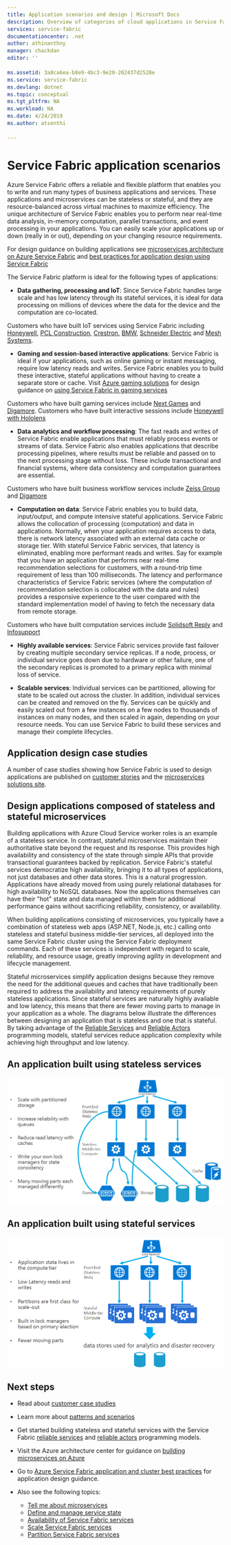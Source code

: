 ```yaml
---
title: Application scenarios and design | Microsoft Docs
description: Overview of categories of cloud applications in Service Fabric. Discusses application design that uses stateful and stateless services.
services: service-fabric
documentationcenter: .net
author: athinanthny
manager: chackdan
editor: ''

ms.assetid: 3a8ca6ea-b8e9-4bc3-9e20-262437d2528e
ms.service: service-fabric
ms.devlang: dotnet
ms.topic: conceptual
ms.tgt_pltfrm: NA
ms.workload: NA
ms.date: 4/24/2019
ms.author: atsenthi

---
```

# Service Fabric application scenarios
Azure Service Fabric offers a reliable and flexible platform that enables you to write and run many types of business applications and services. These applications and microservices can be stateless or stateful, and they are resource-balanced across virtual machines to maximize efficiency. The unique architecture of Service Fabric enables you to perform near real-time data analysis, in-memory computation, parallel transactions, and event processing in your applications. You can easily scale your applications up or down (really in or out), depending on your changing resource requirements.

For design guidance on building applications see [microservices architecture on Azure Service Fabric](https://docs.microsoft.com/azure/architecture/reference-architectures/microservices/service-fabric) and [best practices for application design using Service Fabric](service-fabric-best-practices-applications.md)

The Service Fabric platform is ideal for the following types of applications:

* **Data gathering, processing and IoT**: Since Service Fabric handles large scale and has low latency through its stateful services, it is ideal for data processing on millions of devices where the data for the device and the computation are co-located.

Customers who have built IoT services using Service Fabric including [Honeywell](https://customers.microsoft.com/story/honeywell-builds-microservices-based-thermostats-on-azure), [PCL Construction](https://customers.microsoft.com/story/pcl-construction-professional-services-azure), [Crestron](https://customers.microsoft.com/story/crestron-partner-professional-services-azure),  [BMW](https://customers.microsoft.com/story/bmw-enables-driver-mobility-via-azure-service-fabric/),
[Schneider Electric](https://customers.microsoft.com/story/schneider-electric-powers-engergy-solutions-on-azure-service-fabric) and
[Mesh Systems](https://customers.microsoft.com/story/mesh-systems-lights-up-the-market-with-iot-based-azure-solutions).

* **Gaming and session-based interactive applications**: Service Fabric is ideal if your applications, such as online gaming or instant messaging, require low latency reads and writes. Service Fabric enables you to build these interactive, stateful applications without having to create a separate store or cache. Visit [Azure gaming solutions](https://azure.microsoft.com/en-us/solutions/gaming/) for design guidance on [using Service Fabric in gaming services](https://docs.microsoft.com/en-us/gaming/azure/reference-architectures/multiplayer-synchronous-sf)

Customers who have built gaming services include [Next Games](https://customers.microsoft.com/story/next-games-media-telecommunications-azure) and [Digamore](https://customers.microsoft.com/story/digamore-entertainment-scores-with-a-new-gaming-platform-based-on-azure-service-fabric/). Customers who have built interactive sessions include [Honeywell with Hololens](https://customers.microsoft.com/story/honeywell-manufacturing-hololens)

* **Data analytics and workflow processing**: The fast reads and writes of Service Fabric enable applications that must reliably process events or streams of data. Service Fabric also enables applications that describe processing pipelines, where results must be reliable and passed on to the next processing stage without loss. These include transactional and financial systems, where data consistency and computation guarantees are essential.

Customers who have built business workflow services include [Zeiss Group](https://customers.microsoft.com/story/zeiss-group-focuses-on-azure-service-fabric-for-key-integration-platform) and [Digamore](https://customers.microsoft.com/story/digamore-entertainment-scores-with-a-new-gaming-platform-based-on-azure-service-fabric/)

* **Computation on data**: Service Fabric enables you to build data, input/output, and compute intensive stateful applications. Service Fabric allows the collocation of processing (computation) and data in applications. Normally, when your application requires access to data, there is network latency associated with an external data cache or storage tier. With stateful Service Fabric services, that latency is eliminated, enabling more performant reads and writes. Say for example that you have an application that performs near real-time recommendation selections for customers, with a round-trip time requirement of less than 100 milliseconds. The latency and performance characteristics of Service Fabric services (where the computation of recommendation selection is collocated with the data and rules) provides a responsive experience to the user compared with the standard implementation model of having to fetch the necessary data from remote storage. 

Customers who have built computation services include [Solidsoft Reply](https://customers.microsoft.com/story/solidsoft-reply-platform-powers-e-verification-of-pharmaceuticals) and [Infosupport](https://customers.microsoft.com/story/service-fabric-customer-profile-info-support-and-fudura)

* **Highly available services**: Service Fabric services provide fast failover by creating multiple secondary service replicas. If a node, process, or individual service goes down due to hardware or other failure, one of the secondary replicas is promoted to a primary replica with minimal loss of service.

* **Scalable services**: Individual services can be partitioned, allowing for state to be scaled out across the cluster. In addition, individual services can be created and removed on the fly. Services can be quickly and easily scaled out from a few instances on a few nodes to thousands of instances on many nodes, and then scaled in again, depending on your resource needs. You can use Service Fabric to build these services and manage their complete lifecycles.

## Application design case studies
A number of case studies showing how Service Fabric is used to design applications are published on [customer stories](https://customers.microsoft.com/en-us/search?sq=%22Azure%20Service%20Fabric%22&ff=&p=0&so=story_publish_date%20desc/) and 
the [microservices solutions site](https://azure.microsoft.com/solutions/microservice-applications/).

## Design applications composed of stateless and stateful microservices
Building applications with Azure Cloud Service worker roles is an example of a stateless service. In contrast, stateful microservices maintain their authoritative state beyond the request and its response. This provides high availability and consistency of the state through simple APIs that provide transactional guarantees backed by replication. Service Fabric's stateful services democratize high availability, bringing it to all types of applications, not just databases and other data stores. This is a natural progression. Applications have already moved from using purely relational databases for high availability to NoSQL databases. Now the applications themselves can have their "hot" state and data managed within them for additional performance gains without sacrificing reliability, consistency, or availability.

When building applications consisting of microservices, you typically have a combination of stateless web apps (ASP.NET, Node.js, etc.) calling onto stateless and stateful business middle-tier services, all deployed into the same Service Fabric cluster using the Service Fabric deployment commands. Each of these services is independent with regard to scale, reliability, and resource usage, greatly improving agility in development and lifecycle management.

Stateful microservices simplify application designs because they remove the need for the additional queues and caches that have traditionally been required to address the availability and latency requirements of purely stateless applications. Since stateful services are naturally highly available and low latency, this means that there are fewer moving parts to manage in your application as a whole. The diagrams below illustrate the differences between designing an application that is stateless and one that is stateful. By taking advantage of the [Reliable Services](service-fabric-reliable-services-introduction.md) and [Reliable Actors](service-fabric-reliable-actors-introduction.md) programming models, stateful services reduce application complexity while achieving high throughput and low latency.

## An application built using stateless services
![Application using stateless service][Image1]

## An application built using stateful services
![Application using stateless service][Image2]

<!--Every topic should have next steps and links to the next logical set of content to keep the customer engaged-->
## Next steps

* Read about [customer case studies](https://customers.microsoft.com/en-us/search?sq=%22Azure%20Service%20Fabric%22&ff=&p=0&so=story_publish_date%20desc)
* Learn more about [patterns and scenarios](service-fabric-patterns-and-scenarios.md)

* Get started building stateless and stateful services with the Service Fabric
  [reliable services](service-fabric-reliable-services-quick-start.md) and [reliable actors](service-fabric-reliable-actors-get-started.md) programming models.
* Visit the Azure architecture center for guidance on [building microservices on Azure](https://docs.microsoft.com/azure/architecture/microservices/)
* Go to [Azure Service Fabric application and cluster best practices](service-fabric-best-practices-overview.md) for application design guidance.

* Also see the following topics:
  * [Tell me about microservices](service-fabric-overview-microservices.md)
  * [Define and manage service state](service-fabric-concepts-state.md)
  * [Availability of Service Fabric services](service-fabric-availability-services.md)
  * [Scale Service Fabric services](service-fabric-concepts-scalability.md)
  * [Partition Service Fabric services](service-fabric-concepts-partitioning.md)

[Image1]: media/service-fabric-application-scenarios/AppwithStatelessServices.jpg
[Image2]: media/service-fabric-application-scenarios/AppwithStatefulServices.jpg
